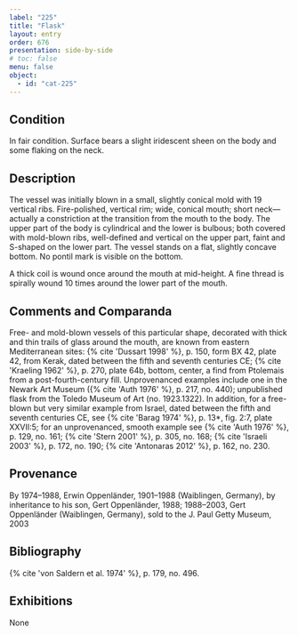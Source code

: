```yaml
---
label: "225"
title: "Flask"
layout: entry
order: 676
presentation: side-by-side
# toc: false
menu: false
object:
  - id: "cat-225"
---
```


## Condition

In fair condition. Surface bears a slight iridescent sheen on the body and some flaking on the neck.

## Description

The vessel was initially blown in a small, slightly conical mold with 19 vertical ribs. Fire-polished, vertical rim; wide, conical mouth; short neck—actually a constriction at the transition from the mouth to the body. The upper part of the body is cylindrical and the lower is bulbous; both covered with mold-blown ribs, well-defined and vertical on the upper part, faint and S-shaped on the lower part. The vessel stands on a flat, slightly concave bottom. No pontil mark is visible on the bottom.

A thick coil is wound once around the mouth at mid-height. A fine thread is spirally wound 10 times around the lower part of the mouth.

## Comments and Comparanda

Free- and mold-blown vessels of this particular shape, decorated with thick and thin trails of glass around the mouth, are known from eastern Mediterranean sites: {% cite 'Dussart 1998' %}, p. 150, form BX 42, plate 42, from Kerak, dated between the fifth and seventh centuries CE; {% cite 'Kraeling 1962' %}, p. 270, plate 64b, bottom, center, a find from Ptolemais from a post-fourth-century fill. Unprovenanced examples include one in the Newark Art Museum ({% cite 'Auth 1976' %}, p. 217, no. 440); unpublished flask from the Toledo Museum of Art (no. 1923.1322). In addition, for a free-blown but very similar example from Israel, dated between the fifth and seventh centuries CE, see {% cite 'Barag 1974' %}, p. 13*, fig. 2:7, plate XXVII:5; for an unprovenanced, smooth example see {% cite 'Auth 1976' %}, p. 129, no. 161; {% cite 'Stern 2001' %}, p. 305, no. 168; {% cite 'Israeli 2003' %}, p. 172, no. 190; {% cite 'Antonaras 2012' %}, p. 162, no. 230.

## Provenance

By 1974–1988, Erwin Oppenländer, 1901–1988 (Waiblingen, Germany), by inheritance to his son, Gert Oppenländer, 1988; 1988–2003, Gert Oppenländer (Waiblingen, Germany), sold to the J. Paul Getty Museum, 2003

## Bibliography

{% cite 'von Saldern et al. 1974' %}, p. 179, no. 496.

## Exhibitions

None
